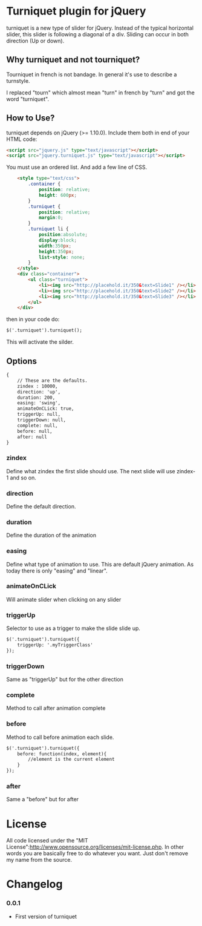 # Turniquet plugin for jQuery

turniquet is a new type of slider for jQuery. Instead of the typical horizontal slider, this slider is following a diagonal of a div.
Sliding can occur in both direction (Up or down).

## Why turniquet and not tourniquet?

Tourniquet in french is not bandage. In general it's use to describe a turnstyle.

I replaced "tourn" which almost mean "turn" in french by "turn" and got the word "turniquet". 

## How to Use?

turniquet depends on jQuery (>= 1.10.0). Include them both in end of your HTML code:

```html
<script src="jquery.js" type="text/javascript"></script>
<script src="jquery.turniquet.js" type="text/javascript"></script>
```

You must use an ordered list. And add a few line of CSS.

```html
    <style type="text/css">
        .container {
            position: relative;
            height: 600px;
        }
        .turniquet {
            position: relative;
            margin:0;
        }
        .turniquet li {
            position:absolute;
            display:block;
            width:350px;
            height:350px;
            list-style: none;
        }
    </style>
    <div class="container">
        <ul class="turniquet">
            <li><img src="http://placehold.it/350&text=Slide1" /></li>
            <li><img src="http://placehold.it/350&text=Slide2" /></li>
            <li><img src="http://placehold.it/350&text=Slide3" /></li>
        </ul>
    </div>
```

then in your code do:


```html
$('.turniquet').turniquet();
```

This will activate the silder. 


## Options

```html
{
    // These are the defaults.
    zindex : 10000,
    direction: 'up',
    duration: 200,
    easing: 'swing',
    animateOnCLick: true,
    triggerUp: null,
    triggerDown: null,
    complete: null,
    before: null,
    after: null
}
```

### zindex

Define what zindex the first slide should use. The next slide will use zindex-1 and so on.

### direction

Define the default direction.

### duration

Define the duration of the animation

### easing

Define what type of animation to use. This are default jQuery animation. As today there is only "easing" and "linear".

### animateOnCLick

Will animate slider when clicking on any slider

### triggerUp

Selector to use as a trigger to make the slide slide up.
```htm
$('.turniquet').turniquet({
    triggerUp: '.myTriggerClass'
});
```

### triggerDown

Same as "triggerUp" but for the other direction

### complete

Method to call after animation complete

### before

Method to call before animation each slide.
```htm
$('.turniquet').turniquet({
    before: function(index, element){
        //element is the current element
    }
});
```

### after

Same a "before" but for after

# License

All code licensed under the "MIT License":http://www.opensource.org/licenses/mit-license.php. In other words you are basically free to do whatever you want. Just don't remove my name from the source.

# Changelog

### 0.0.1

* First version of turniquet